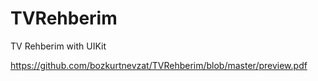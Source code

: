 # TVRehberim
TV Rehberim with UIKit


https://github.com/bozkurtnevzat/TVRehberim/blob/master/preview.pdf
